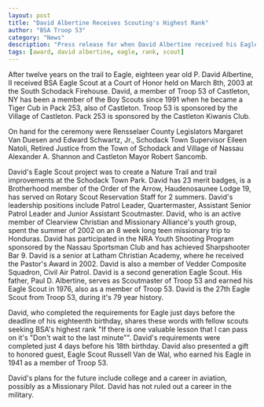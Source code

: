 ```yaml
--- 
layout: post
title: "David Albertine Receives Scouting's Highest Rank"
author: "BSA Troop 53"
category: "News"
description: "Press release for when David Albertine received his Eagle Scout rank."
tags: [award, david albertine, eagle, rank, scout]
---
```


After twelve years on the trail to Eagle, eighteen year old P. David Albertine, II received BSA Eagle Scout at a Court of Honor held on March 8th, 2003 at the South Schodack Firehouse. David, a member of Troop 53 of Castleton, NY has been a member of the Boy Scouts since 1991 when he became a Tiger Cub in Pack 253, also of Castleton. Troop 53 is sponsored by the Village of Castleton. Pack 253 is sponsored by the Castleton Kiwanis Club.

On hand for the ceremony were Rensselaer County Legislators Margaret Van Duesen and Edward Schwartz, Jr., Schodack Town Supervisor Eileen Natoli, Retired Justice from the Town of Schodack and Village of Nassau Alexander A. Shannon and Castleton Mayor Robert Sancomb.

David's Eagle Scout project was to create a Nature Trail and trail improvements at the Schodack Town Park. David has 23 merit badges, is a Brotherhood member of the Order of the Arrow, Haudenosaunee Lodge 19, has served on Rotary Scout Reservation Staff for 2 summers. David's leadership positions include Patrol Leader, Quartermaster, Assistant Senior Patrol Leader and Junior Assistant Scoutmaster. David, who is an active member of Clearview Christian and Missionary Alliance's youth group, spent the summer of 2002 on an 8 week long teen missionary trip to Honduras. David has participated in the NRA Youth Shooting Program sponsored by the Nassau Sportsman Club and has achieved Sharpshooter Bar 9. David is a senior at Latham Christian Academy, where he received the Pastor's Award in 2002. David is also a member of Vedder Composite Squadron, Civil Air Patrol. David is a second generation Eagle Scout. His father, Paul D. Albertine, serves as Scoutmaster of Troop 53 and earned his Eagle Scout in 1976, also as a member of Troop 53. David is the 27th Eagle Scout from Troop 53, during it's 79 year history.

David, who completed the requirements for Eagle just days before the deadline of his eighteenth birthday, shares these words with fellow scouts seeking BSA's highest rank "If there is one valuable lesson that I can pass on it's "Don't wait to the last minute"". David's requirements were completed just 4 days before his 18th birthday. David also presented a gift to honored guest, Eagle Scout Russell Van de Wal, who earned his Eagle in 1941 as a member of Troop 53.

David's plans for the future include college and a career in aviation, possibly as a Missionary Pilot. David has not ruled out a career in the military.
